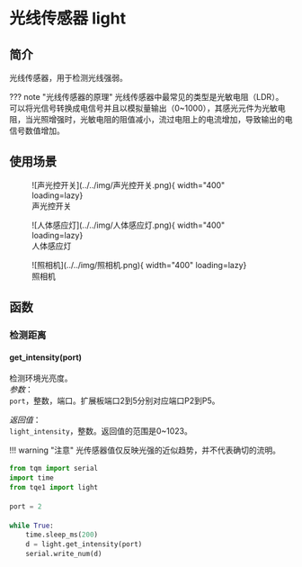 # 光线传感器 light

## 简介

光线传感器，用于检测光线强弱。

??? note "光线传感器的原理"
    光线传感器中最常见的类型是光敏电阻（LDR）。<br>
    可以将光信号转换成电信号并且以模拟量输出（0~1000），其感光元件为光敏电阻，当光照增强时，光敏电阻的阻值减小，流过电阻上的电流增加，导致输出的电信号数值增加。

## 使用场景
<figure markdown>
  ![声光控开关](../../img/声光控开关.png){ width="400" loading=lazy}
  <figcaption>声光控开关</figcaption>
</figure>
<figure markdown>
  ![人体感应灯](../../img/人体感应灯.png){ width="400" loading=lazy}
  <figcaption>人体感应灯</figcaption>
</figure>
<figure markdown>
  ![照相机](../../img/照相机.png){ width="400" loading=lazy}
  <figcaption>照相机</figcaption>
</figure>

## 函数

### 检测距离

#### get_intensity(port)

检测环境光亮度。<br>
*参数*：<br>
`port`，整数，端口。扩展板端口2到5分别对应端口P2到P5。</br>

*返回值*：<br>
`light_intensity`，整数。返回值的范围是0~1023。

!!! warning "注意"
    光传感器值仅反映光强的近似趋势，并不代表确切的流明。

```py title="light.py" linenums="1" hl_lines="3 9"
from tqm import serial
import time
from tqe1 import light

port = 2

while True:
    time.sleep_ms(200)
    d = light.get_intensity(port)
    serial.write_num(d)

```
